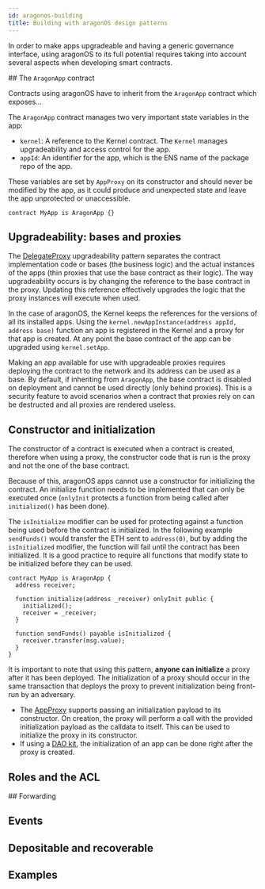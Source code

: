 ```yaml
---
id: aragonos-building
title: Building with aragonOS design patterns
---
```


In order to make apps upgradeable and having a generic governance interface, using aragonOS to its full potential requires taking into account several aspects when developing smart contracts.

## The `AragonApp` contract

Contracts using aragonOS have to inherit from the `AragonApp` contract which exposes...

The `AragonApp` contract manages two very important state variables in the app:

- `kernel`: A reference to the Kernel contract. The `Kernel` manages upgradeability and access control for the app.
- `appId`: An identifier for the app, which is the ENS name of the package repo of the app.

These variables are set by `AppProxy` on its constructor and should never be modified by the app, as it could produce and unexpected state and leave the app unprotected or unaccessible.

```solidity
contract MyApp is AragonApp {}
```

## Upgradeability: bases and proxies

The [DelegateProxy](https://eips.ethereum.org/EIPS/eip-897) upgradeability pattern separates the contract implementation code or bases (the business logic) and the actual instances of the apps (thin proxies that use the base contract as their logic). The way upgradeability occurs is by changing the reference to the base contract in the proxy. Updating this reference effectively upgrades the logic that the proxy instances will execute when used.

In the case of aragonOS, the Kernel keeps the references for the versions of all its installed apps. Using the `kernel.newAppInstance(address appId, address base)` function an app is registered in the Kernel and a proxy for that app is created. At any point the base contract of the app can be upgraded using `kernel.setApp`.

Making an app available for use with upgradeable proxies requires deploying the contract to the network and its address can be used as a base. By default, if inheriting from `AragonApp`, the base contract is disabled on deployment and cannot be used directly (only behind proxies). This is a security feature to avoid scenarios when a contract that proxies rely on can be destructed and all proxies are rendered useless.

## Constructor and initialization

The constructor of a contract is executed when a contract is created, therefore when using a proxy, the constructor code that is run is the proxy and not the one of the base contract.

Because of this, aragonOS apps cannot use a constructor for initializing the contract. An initialize function needs to be implemented that can only be executed once (`onlyInit` protects a function from being called after `initialized()` has been done). 

The `isInitialize` modifier can be used for protecting against a function being used before the contract is initialized. In the following example `sendFunds()` would transfer the ETH sent to `address(0)`, but by adding the `isInitialized` modifier, the function will fail until the contract has been initialized. It is a good practice to require all functions that modify state to be initialized before they can be used.

```solidity
contract MyApp is AragonApp {
  address receiver;

  function initialize(address _receiver) onlyInit public {
    initialized();
    receiver = _receiver;
  }

  function sendFunds() payable isInitialized {
    receiver.transfer(msg.value);
  }
}
```

It is important to note that using this pattern, **anyone can initialize** a proxy after it has been deployed. The initialization of a proxy should occur in the same transaction that deploys the proxy to prevent initialization being front-run by an adversary.

- The [AppProxy](https://github.com/aragon/aragonOS/blob/dev/contracts/apps/AppProxyBase.sol) supports passing an initialization payload to its constructor. On creation, the proxy will perform a call with the provided initialization payload as the calldata to itself. This can be used to initialize the proxy in its constructor.
- If using a [DAO kit](kits-intro.md), the initialization of an app can be done right after the proxy is created.

## Roles and the ACL


## Forwarding
## Events
## Depositable and recoverable
## Examples